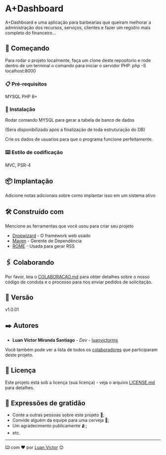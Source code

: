# A+Dashboard

A+Dashboard e uma aplicação para barbearias que queiram melhorar a administração dos recursos, serviços, clientes e fazer um registro mais completo do financeiro...

## 🚀 Começando

Para rodar o projeto localmente, faça um clone deste repositorio e rode dentro de um terminal o comando para iniciar o servidor PHP.
php -S localhost:8000

### 📋 Pré-requisitos

MYSQL
PHP 8+

### 🔧 Instalação

Rodar comando MYSQL para gerar a tabela de banco de dados

(Sera disponibilizado apos a finalização de toda estruturação do DB)

Crie os dados de usuarios para que o programa funcione perfeitamente.


### ⌨️ Estilo de codificação

MVC, PSR-4

## 📦 Implantação

Adicione notas adicionais sobre como implantar isso em um sistema ativo

## 🛠️ Construído com

Mencione as ferramentas que você usou para criar seu projeto

* [Dropwizard](http://www.dropwizard.io/1.0.2/docs/) - O framework web usado
* [Maven](https://maven.apache.org/) - Gerente de Dependência
* [ROME](https://rometools.github.io/rome/) - Usada para gerar RSS

## 🖇️ Colaborando

Por favor, leia o [COLABORACAO.md](https://gist.github.com/usuario/linkParaInfoSobreContribuicoes) para obter detalhes sobre o nosso código de conduta e o processo para nos enviar pedidos de solicitação.

## 📌 Versão

v1.0.01

## ✒️ Autores

* **Luan Victor Miranda Santiago** - *Dev* - [luanvictorms](https://github.com/luanvictorms)

Você também pode ver a lista de todos os [colaboradores](https://github.com/usuario/projeto/colaboradores) que participaram deste projeto.

## 📄 Licença

Este projeto está sob a licença (sua licença) - veja o arquivo [LICENSE.md](https://github.com/usuario/projeto/licenca) para detalhes.

## 🎁 Expressões de gratidão

* Conte a outras pessoas sobre este projeto 📢;
* Convide alguém da equipe para uma cerveja 🍺;
* Um agradecimento publicamente 🫂;
* etc.


---
⌨️ com ❤️ por [Luan Victor](https://github.com/luanvictorms) 😊
